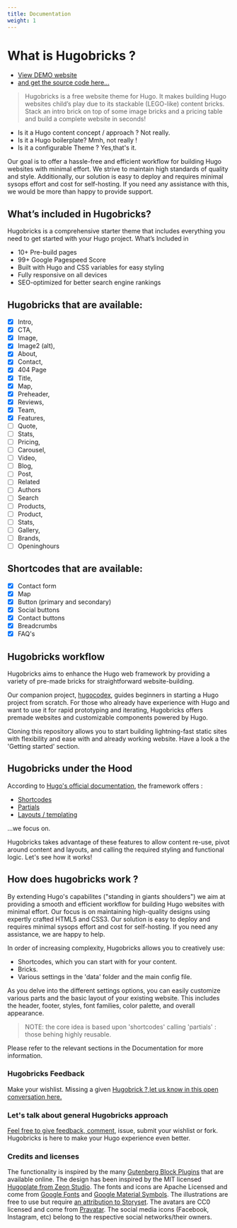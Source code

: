 ```yaml
---
title: Documentation
weight: 1
---
```


# What is Hugobricks ?

- [View DEMO website](https://www.hugobricks.preview.usecue.com/)
- [and get the source code here...](https://github.com/jhvanderschee/hugobricks)

> Hugobricks is a free website theme for Hugo. It makes building Hugo websites child’s play due to its stackable (LEGO-like) content bricks. Stack an intro brick on top of some image bricks and a pricing table and build a complete website in seconds!


- Is it a Hugo content concept / approach ? Not really.
- Is it a Hugo boilerplate? Mmh, not really !
- Is it a configurable Theme ? Yes,that's it.
 
Our goal is to offer a hassle-free and efficient workflow for building Hugo websites with minimal effort. We strive to maintain high standards of quality and style. Additionally, our solution is easy to deploy and requires minimal sysops effort and cost for self-hosting. If you need any assistance with this, we would be more than happy to provide support.



## What’s included in Hugobricks?

Hugobricks is a comprehensive starter theme that includes everything you need to get started with your Hugo project. What’s Included in

- 10+ Pre-build pages
- 99+ Google Pagespeed Score
- Built with Hugo and CSS variables for easy styling
- Fully responsive on all devices
- SEO-optimized for better search engine rankings

##  Hugobricks that are available:

- [x] Intro,
- [x] CTA,
- [x] Image,
- [x] Image2 (alt),
- [x] About,
- [x] Contact,
- [x] 404 Page
- [x] Title,
- [x] Map,
- [x] Preheader, 
- [x] Reviews, 
- [x] Team,
- [x] Features,
- [ ] Quote,
- [ ] Stats,
- [ ] Pricing,
- [ ] Carousel,
- [ ] Video,
- [ ] Blog,
- [ ] Post,
- [ ] Related
- [ ] Authors
- [ ] Search
- [ ] Products,
- [ ] Product,
- [ ] Stats,
- [ ] Gallery,
- [ ] Brands,
- [ ] Openinghours

## Shortcodes that are available:
- [x] Contact form
- [x] Map
- [x] Button (primary and secondary)
- [x] Social buttons
- [x] Contact buttons
- [x] Breadcrumbs
- [x] FAQ's

## Hugobricks workflow

Hugobricks aims to enhance the Hugo web framework by providing a variety of pre-made bricks for straightforward website-building.

Our companion project, [hugocodex](https://hugocodex.org), guides beginners in starting a Hugo project from scratch. For those who already have experience with Hugo and want to use it for rapid prototyping and iterating, Hugobricks offers premade websites and customizable components powered by Hugo.

Cloning this repository allows you to start building lightning-fast static sites with flexibility and ease with and already working website.
Have a look a the 'Getting started' section.

## Hugobricks under the Hood

According to [Hugo's official documentation](https://gohugo.io/overview/introduction/), the framework offers : 

- [Shortcodes](https://gohugo.io/content-management/shortcodes/#what-a-shortcode-is) 
- [Partials](https://gohugo.io/templates/partials/)
- [Layouts / templating](https://gohugo.io/templates/base/)

...we focus on.

 Hugobricks takes advantage of these features to allow content re-use, pivot around content and layouts, and calling the required styling and functional logic. Let's see how it works!
 
## How does hugobricks work ?

By extending Hugo's capabilites ("standing in giants shoulders") we aim at providing a smooth and efficient workflow for building Hugo websites with minimal effort. Our focus is on maintaining high-quality designs using expertly crafted HTML5 and CSS3. Our solution is easy to deploy and requires minimal sysops effort and cost for self-hosting. If you need any assistance, we are happy to help.


In order of increasing complexity, Hugobricks allows you to creatively use:

- Shortcodes, which you can start with for your content.
- Bricks.
- Various settings in the 'data' folder and the main config file.

As you delve into the different settings options, you can easily customize various parts and the basic layout of your existing website. This includes the header, footer, styles, font families, color palette, and overall appearance.

> NOTE: the core idea is based upon 'shortcodes' calling 'partials' : those behing highly reusable.

Please refer to the relevant sections in the Documentation for more information.

### Hugobricks Feedback 

Make your wishlist. Missing a given [Hugobrick ?,let us know in this open conversation here.](https://github.com/jhvanderschee/hugobricks/issues/5)

### Let's talk about general Hugobricks approach 

[Feel free to give feedback, comment](https://github.com/jhvanderschee/hugobricks/issues/4), issue, submit your wishlist or fork. Hugobricks is here to make your Hugo experience even better.


### Credits and licenses

The functionality is inspired by the many [Gutenberg Block Plugins](https://wpastra.com/plugins/wordpress-gutenberg-block-plugins/) that are available online. The design has been inspired by the MIT licensed [Hugoplate from Zeon Studio](https://github.com/zeon-studio/hugoplate.git). The fonts and icons are Apache Licensed and come from [Google Fonts](https://fonts.google.com) and [Google Material Symbols](https://fonts.google.com/icons). The illustrations are free to use but require [an attribution to Storyset](https://storyset.com/terms). The avatars are CC0 licensed and come from [Pravatar](https://www.pravatar.cc/images). The social media icons (Facebook, Instagram, etc) belong to the respective social networks/their owners.
 
[](/uploads/illustrations/cuate/static-website.svg)
